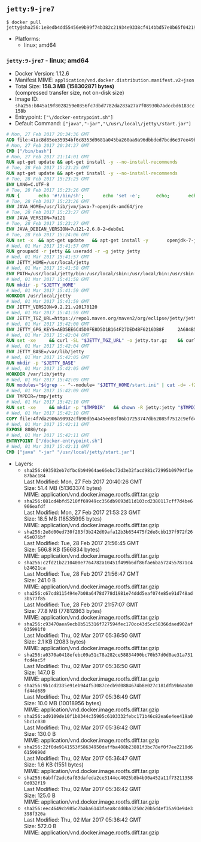 ## `jetty:9-jre7`

```console
$ docker pull jetty@sha256:1e8edb4dd55456e9b99f74b382c21934e9338cf414bbd57e0b65f04219a10cee
```

-	Platforms:
	-	linux; amd64

### `jetty:9-jre7` - linux; amd64

-	Docker Version: 1.12.6
-	Manifest MIME: `application/vnd.docker.distribution.manifest.v2+json`
-	Total Size: **158.3 MB (158302871 bytes)**  
	(compressed transfer size, not on-disk size)
-	Image ID: `sha256:b845a19f8028259e0356fc7dbd7782da283a27a7f08930b7adccbd6183cc158b`
-	Entrypoint: `["\/docker-entrypoint.sh"]`
-	Default Command: `["java","-jar","\/usr\/local\/jetty\/start.jar"]`

```dockerfile
# Mon, 27 Feb 2017 20:34:36 GMT
ADD file:41ac8d85ee35954bf6c8353d9681a045ba260aa9a96dbbded7bcd6e37ee49bea in / 
# Mon, 27 Feb 2017 20:34:37 GMT
CMD ["/bin/bash"]
# Mon, 27 Feb 2017 21:14:01 GMT
RUN apt-get update && apt-get install -y --no-install-recommends 		ca-certificates 		curl 		wget 	&& rm -rf /var/lib/apt/lists/*
# Tue, 28 Feb 2017 15:23:25 GMT
RUN apt-get update && apt-get install -y --no-install-recommends 		bzip2 		unzip 		xz-utils 	&& rm -rf /var/lib/apt/lists/*
# Tue, 28 Feb 2017 15:23:25 GMT
ENV LANG=C.UTF-8
# Tue, 28 Feb 2017 15:23:26 GMT
RUN { 		echo '#!/bin/sh'; 		echo 'set -e'; 		echo; 		echo 'dirname "$(dirname "$(readlink -f "$(which javac || which java)")")"'; 	} > /usr/local/bin/docker-java-home 	&& chmod +x /usr/local/bin/docker-java-home
# Tue, 28 Feb 2017 15:23:26 GMT
ENV JAVA_HOME=/usr/lib/jvm/java-7-openjdk-amd64/jre
# Tue, 28 Feb 2017 15:23:27 GMT
ENV JAVA_VERSION=7u121
# Tue, 28 Feb 2017 15:23:27 GMT
ENV JAVA_DEBIAN_VERSION=7u121-2.6.8-2~deb8u1
# Tue, 28 Feb 2017 15:24:06 GMT
RUN set -x 	&& apt-get update 	&& apt-get install -y 		openjdk-7-jre-headless="$JAVA_DEBIAN_VERSION" 	&& rm -rf /var/lib/apt/lists/* 	&& [ "$JAVA_HOME" = "$(docker-java-home)" ]
# Wed, 01 Mar 2017 15:41:57 GMT
RUN groupadd -r jetty && useradd -r -g jetty jetty
# Wed, 01 Mar 2017 15:41:57 GMT
ENV JETTY_HOME=/usr/local/jetty
# Wed, 01 Mar 2017 15:41:58 GMT
ENV PATH=/usr/local/jetty/bin:/usr/local/sbin:/usr/local/bin:/usr/sbin:/usr/bin:/sbin:/bin
# Wed, 01 Mar 2017 15:41:58 GMT
RUN mkdir -p "$JETTY_HOME"
# Wed, 01 Mar 2017 15:41:59 GMT
WORKDIR /usr/local/jetty
# Wed, 01 Mar 2017 15:41:59 GMT
ENV JETTY_VERSION=9.2.21.v20170120
# Wed, 01 Mar 2017 15:41:59 GMT
ENV JETTY_TGZ_URL=https://repo1.maven.org/maven2/org/eclipse/jetty/jetty-distribution/9.2.21.v20170120/jetty-distribution-9.2.21.v20170120.tar.gz
# Wed, 01 Mar 2017 15:42:00 GMT
ENV JETTY_GPG_KEYS=AED5EE6C45D0FE8D5D1B164F27DED4BF6216DB8F 	2A684B57436A81FA8706B53C61C3351A438A3B7D 	5989BAF76217B843D66BE55B2D0E1FB8FE4B68B4 	B59B67FD7904984367F931800818D9D68FB67BAC 	BFBB21C246D7776836287A48A04E0C74ABB35FEA 	8B096546B1A8F02656B15D3B1677D141BCF3584D
# Wed, 01 Mar 2017 15:42:04 GMT
RUN set -xe 	&& curl -SL "$JETTY_TGZ_URL" -o jetty.tar.gz 	&& curl -SL "$JETTY_TGZ_URL.asc" -o jetty.tar.gz.asc 	&& export GNUPGHOME="$(mktemp -d)" 	&& for key in $JETTY_GPG_KEYS; do 		gpg --keyserver ha.pool.sks-keyservers.net --recv-keys "$key"; done 	&& gpg --batch --verify jetty.tar.gz.asc jetty.tar.gz 	&& rm -r "$GNUPGHOME" 	&& tar -xvf jetty.tar.gz --strip-components=1 	&& sed -i '/jetty-logging/d' etc/jetty.conf 	&& rm -fr demo-base javadoc 	&& rm jetty.tar.gz* 	&& rm -rf /tmp/hsperfdata_root
# Wed, 01 Mar 2017 15:42:04 GMT
ENV JETTY_BASE=/var/lib/jetty
# Wed, 01 Mar 2017 15:42:05 GMT
RUN mkdir -p "$JETTY_BASE"
# Wed, 01 Mar 2017 15:42:05 GMT
WORKDIR /var/lib/jetty
# Wed, 01 Mar 2017 15:42:09 GMT
RUN modules="$(grep -- ^--module= "$JETTY_HOME/start.ini" | cut -d= -f2 | paste -d, -s)" 	&& set -xe 	&& java -jar "$JETTY_HOME/start.jar" --add-to-startd="$modules,setuid" 	&& chown -R jetty:jetty "$JETTY_BASE" 	&& rm -rf /tmp/hsperfdata_root
# Wed, 01 Mar 2017 15:42:09 GMT
ENV TMPDIR=/tmp/jetty
# Wed, 01 Mar 2017 15:42:10 GMT
RUN set -xe 	&& mkdir -p "$TMPDIR" 	&& chown -R jetty:jetty "$TMPDIR"
# Wed, 01 Mar 2017 15:42:10 GMT
COPY file:4f7da2906a90932cfb90db54a45ee08f86b17253747db62085f7512c9efd46ad in / 
# Wed, 01 Mar 2017 15:42:11 GMT
EXPOSE 8080/tcp
# Wed, 01 Mar 2017 15:42:11 GMT
ENTRYPOINT ["/docker-entrypoint.sh"]
# Wed, 01 Mar 2017 15:42:11 GMT
CMD ["java" "-jar" "/usr/local/jetty/start.jar"]
```

-	Layers:
	-	`sha256:693502eb7dfbc6b94964ae66ebc72d3e32facd981c72995b09794f1e87bac184`  
		Last Modified: Mon, 27 Feb 2017 20:40:26 GMT  
		Size: 51.4 MB (51363374 bytes)  
		MIME: application/vnd.docker.image.rootfs.diff.tar.gzip
	-	`sha256:081cd4bfd5210ff69949cc356db9693d11d103cd2380117cff7d4be6966eafdf`  
		Last Modified: Mon, 27 Feb 2017 21:53:23 GMT  
		Size: 18.5 MB (18535995 bytes)  
		MIME: application/vnd.docker.image.rootfs.diff.tar.gzip
	-	`sha256:2e8d00ed730f283f3b242d69afa12b3b654475f2de8cbb137f972f2645e076bf`  
		Last Modified: Tue, 28 Feb 2017 21:56:45 GMT  
		Size: 566.8 KB (566834 bytes)  
		MIME: application/vnd.docker.image.rootfs.diff.tar.gzip
	-	`sha256:c2fd21b2210400e7764782a10451f499b6df86fae6ba5724557871c4b24621ca`  
		Last Modified: Tue, 28 Feb 2017 21:56:47 GMT  
		Size: 241.0 B  
		MIME: application/vnd.docker.image.rootfs.diff.tar.gzip
	-	`sha256:c67cd8115494e7b08a6478d778d1981e74ddd5eaf074e85e91d748ad3b577f85`  
		Last Modified: Tue, 28 Feb 2017 21:57:07 GMT  
		Size: 77.8 MB (77812863 bytes)  
		MIME: application/vnd.docker.image.rootfs.diff.tar.gzip
	-	`sha256:c93470aea9ecb8b515316f727594fec170cc43d5cc58366daed902af935991f0`  
		Last Modified: Thu, 02 Mar 2017 05:36:50 GMT  
		Size: 2.1 KB (2083 bytes)  
		MIME: application/vnd.docker.image.rootfs.diff.tar.gzip
	-	`sha256:a0370a0418efebc09a51c78a282ce58834490bc70b57d0d0ae31a731fcd4ac5f`  
		Last Modified: Thu, 02 Mar 2017 05:36:50 GMT  
		Size: 147.0 B  
		MIME: application/vnd.docker.image.rootfs.diff.tar.gzip
	-	`sha256:9b1cd2335e91eb944f53087cecb9d0884674b8e027c181dfb9b6aab0fd44d689`  
		Last Modified: Thu, 02 Mar 2017 05:36:49 GMT  
		Size: 10.0 MB (10018956 bytes)  
		MIME: application/vnd.docker.image.rootfs.diff.tar.gzip
	-	`sha256:ad9109de10f1b0344c35905c6103332febc171b46c82ea6e4ee419a05bc1c030`  
		Last Modified: Thu, 02 Mar 2017 05:36:42 GMT  
		Size: 130.0 B  
		MIME: application/vnd.docker.image.rootfs.diff.tar.gzip
	-	`sha256:22f0de9141553f58634950daffba408b23881f3bc78ef0f7ee2210d66159890d`  
		Last Modified: Thu, 02 Mar 2017 05:36:47 GMT  
		Size: 1.6 KB (1551 bytes)  
		MIME: application/vnd.docker.image.rootfs.diff.tar.gzip
	-	`sha256:6abff2adc6af83dafeda2ce3144ec4025b8b4b90a452a11f732113580d032f19`  
		Last Modified: Thu, 02 Mar 2017 05:36:42 GMT  
		Size: 125.0 B  
		MIME: application/vnd.docker.image.rootfs.diff.tar.gzip
	-	`sha256:eec4649cb985c7baba6143faea8cdd0ba3250c20b5d4ef35a93e94e3398f320a`  
		Last Modified: Thu, 02 Mar 2017 05:36:42 GMT  
		Size: 572.0 B  
		MIME: application/vnd.docker.image.rootfs.diff.tar.gzip
